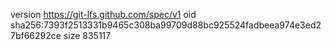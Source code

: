 version https://git-lfs.github.com/spec/v1
oid sha256:7393f2513331b9465c308ba99709d88bc925524fadbeea974e3ed27bf66292ce
size 835117
